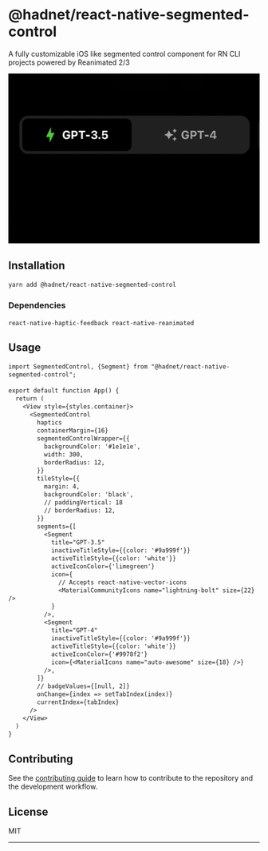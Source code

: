 # @hadnet/react-native-segmented-control

A fully customizable iOS like segmented control component for RN CLI projects powered by Reanimated 2/3

![segmented-control-preview](./preview.gif)

## Installation

```sh
yarn add @hadnet/react-native-segmented-control
```

### Dependencies

```
react-native-haptic-feedback react-native-reanimated
```

## Usage

```tsx
import SegmentedControl, {Segment} from "@hadnet/react-native-segmented-control";

export default function App() {
  return (
    <View style={styles.container}>
      <SegmentedControl
        haptics
        containerMargin={16}
        segmentedControlWrapper={{
          backgroundColor: '#1e1e1e',
          width: 300,
          borderRadius: 12,
        }}
        tileStyle={{
          margin: 4,
          backgroundColor: 'black',
          // paddingVertical: 18
          // borderRadius: 12,
        }}
        segments={[
          <Segment
            title="GPT-3.5"
            inactiveTitleStyle={{color: '#9a999f'}}
            activeTitleStyle={{color: 'white'}}
            activeIconColor={'limegreen'}
            icon={
              // Accepts react-native-vector-icons
              <MaterialCommunityIcons name="lightning-bolt" size={22} />
            }
          />,
          <Segment
            title="GPT-4"
            inactiveTitleStyle={{color: '#9a999f'}}
            activeTitleStyle={{color: 'white'}}
            activeIconColor={'#9978f2'}
            icon={<MaterialIcons name="auto-awesome" size={18} />}
          />,
        ]}
        // badgeValues={[null, 2]}
        onChange={index => setTabIndex(index)}
        currentIndex={tabIndex}
      />
    </View>
  )
}
```

## Contributing

See the [contributing guide](CONTRIBUTING.md) to learn how to contribute to the repository and the development workflow.

## License

MIT

---


